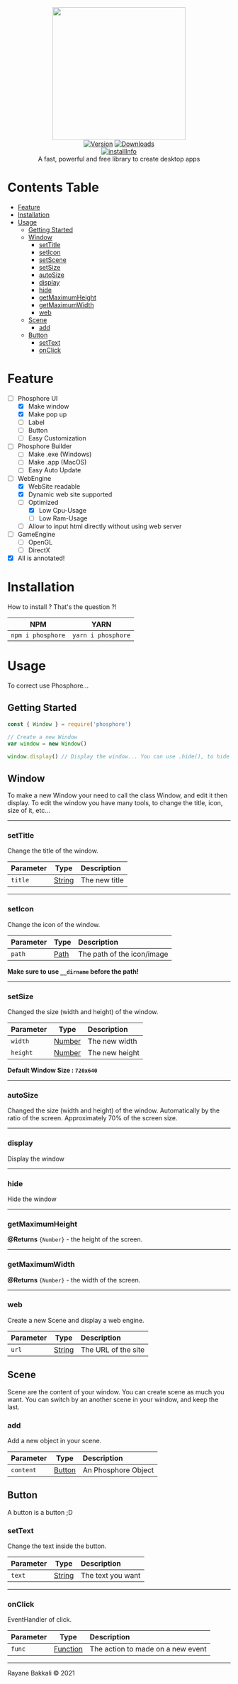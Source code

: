 <div align="center">
  <img src="https://cdn.cmtapp.fr/phosphore.png" height="300px"><br>
  <a href="https://www.npmjs.com/package/phosphore"><img src="https://img.shields.io/npm/v/phosphore?style=for-the-badge" alt="Version" /></a>  
  <a href="https://www.npmjs.com/package/phosphore"><img src="https://img.shields.io/npm/dm/phosphore?style=for-the-badge" alt="Downloads" /></a><br>
  <a href="https://www.npmjs.com/package/phosphore"><img src="https://nodei.co/npm/phosphore.png?downloads=true&stars=true" alt="installInfo" /></a><br>
  A fast, powerful and free library to create desktop apps
</div>

# Contents Table

- [Feature](#feature)
- [Installation](#installation)
- [Usage](#usage)
  - [Getting Started](#getting-started)
  - [Window](#window)
    - [setTitle](#settitle)
    - [setIcon](#seticon)
    - [setScene](#setscene)
    - [setSize](#setsize)
    - [autoSize](#autosize)
    - [display](#display)
    - [hide](#hide)
    - [getMaximumHeight](#getmaximumheight)
    - [getMaximumWidth](#getmaximumwidth)
    - [web](#web)
  - [Scene](#scene)
    - [add](#add)
  - [Button](#button)
    - [setText](#settext)
    - [onClick](#onclick)

# Feature

* [ ] Phosphore UI
  * [X] Make window
  * [X] Make pop up
  * [ ] Label
  * [ ] Button
  * [ ] Easy Customization
* [ ] Phosphore Builder
  * [ ] Make .exe (Windows)
  * [ ] Make .app (MacOS)
  * [ ] Easy Auto Update
* [ ] WebEngine
  * [X] WebSite readable
  * [X] Dynamic web site supported
  * [ ] Optimized
    * [X] Low Cpu-Usage
    * [ ] Low Ram-Usage
  * [ ] Allow to input html directly without using web server
* [ ] GameEngine
  * [ ] OpenGL
  * [ ] DirectX 
* [X] All is annotated!

# Installation

How to install ? That's the question ?!

| NPM | YARN |
| --- | ---- |
| `npm i phosphore` | `yarn i phosphore` |

# Usage

To correct use Phosphore...

## Getting Started

```js
const { Window } = require('phosphore')

// Create a new Window
var window = new Window()

window.display() // Display the window... You can use .hide(), to hide the window.
``` 

## Window

To make a new Window your need to call the class Window, and edit it then display.
To edit the window you have many tools, to change the title, icon, size of it, etc...

***

### setTitle

Change the title of the window.

|Parameter|Type|Description|
|-|-|:-|
|`title`|[String](https://developer.mozilla.org/fr/docs/Web/JavaScript/Reference/Objets_globaux/String)|The new title|

***

### setIcon

Change the icon of the window.

|Parameter|Type|Description|
|-|-|:-|
|`path`|[Path](https://nodejs.org/api/path.html)|The path of the icon/image|

**Make sure to use `__dirname` before the path!**

***

### setSize

Changed the size (width and height) of the window.

|Parameter|Type|Description|
|-|-|:-|
|`width`|[Number](https://developer.mozilla.org/fr/docs/Web/JavaScript/Reference/Objets_globaux/Number)|The new width|
|`height`|[Number](https://developer.mozilla.org/fr/docs/Web/JavaScript/Reference/Objets_globaux/Number)|The new height|

**Default Window Size : `720x640`**

***

### autoSize

Changed the size (width and height) of the window. Automatically by the ratio of the screen. Approximately 70% of the screen size.

***

### display

Display the window

***

### hide

Hide the window

***

### getMaximumHeight

**@Returns** `{Number}` - the height of the screen.

***

### getMaximumWidth

**@Returns** `{Number}` - the width of the screen.

***

### web

Create a new Scene and display a web engine.

|Parameter|Type|Description|
|-|-|:-|
|`url`|[String](https://developer.mozilla.org/fr/docs/Web/JavaScript/Reference/Objets_globaux/String)|The URL of the site|

## Scene
Scene are the content of your window. You can create scene as much you want.
You can switch by an another scene in your window, and keep the last.

### add 
Add a new object in your scene.

|Parameter|Type|Description|
|-|-|:-|
|`content`|[Button](#button)|An Phosphore Object|

## Button
A button is a button ;D

### setText
Change the text inside the button.

|Parameter|Type|Description|
|-|-|:-|
|`text`|[String](https://developer.mozilla.org/fr/docs/Web/JavaScript/Reference/Objets_globaux/String)|The text you want|

***

### onClick
EventHandler of click.

|Parameter|Type|Description|
|-|-|:-|
|`func`|[Function](https://developer.mozilla.org/fr/docs/Web/JavaScript/Reference/Objets_globaux/Function)|The action to made on a new event|


***

Rayane Bakkali &copy; 2021
